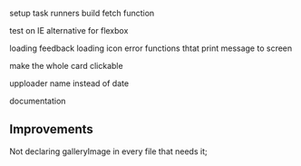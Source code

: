 setup task runners
build fetch function

test on IE
  alternative for flexbox

loading feedback
  loading icon
  error functions thtat print message to screen

make the whole card clickable

upploader name instead of date

documentation


## Improvements
Not declaring galleryImage in every file that needs it;
